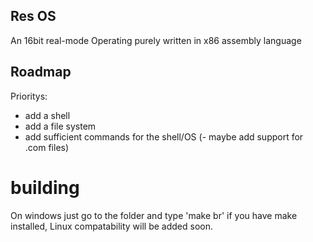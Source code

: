 ## Res OS
An 16bit real-mode Operating purely written in x86 assembly language

## Roadmap
Prioritys:
  - add a shell
  - add a file system
  - add sufficient commands for the shell/OS
  (- maybe add support for .com files)

# building
On windows just go to the folder and type 'make br' if you have make installed, Linux compatability will be added soon.
